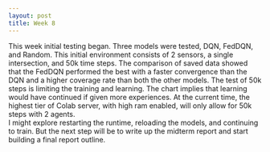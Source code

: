 ```yaml
---
layout: post
title: Week 8
---
```



This week initial testing began. Three models were tested, DQN, FedDQN, and Random. This initial environment consists of 2 sensors, a single intersection, and 50k time steps. The comparison of saved data showed that the FedDQN performed the best with a faster convergence than the DQN and a higher coverage rate than both the other models. 
The test of 50k steps is limiting the training and learning. The chart implies that learning would have continued if given more experiences. At the current time, the highest tier of Colab server, with high ram enabled, will only allow for 50k steps with 2 agents.  
I might explore restarting the runtime, reloading the models, and continuing to train. But the next step will be to write up the midterm report and start building a final report outline.
